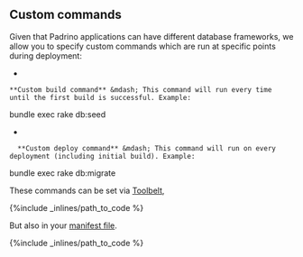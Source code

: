 ## Custom commands

Given that Padrino applications can have different database frameworks, we allow you to specify custom commands which are run at specific points during deployment:

*

    **Custom build command** &mdash; This command will run every time until the first build is successful. Example:

      
bundle exec rake db:seed


*

      **Custom deploy command** &mdash; This command will run on every deployment (including initial build). Example:

      
bundle exec rake db:migrate


These commands can be set via [Toolbelt](/toolbelt/toolbelt-settings-command),



{%include _inlines/path_to_code %}



But also in your [manifest file](/building-your-stack/getting-started-with-manifest-files).



{%include _inlines/path_to_code %}



